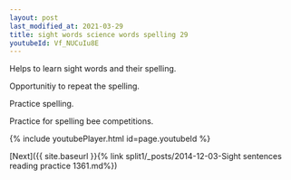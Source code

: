 ```yaml
---
layout: post
last_modified_at: 2021-03-29
title: sight words science words spelling 29
youtubeId: Vf_NUCuIu8E
---
```

 
 
Helps to learn sight words and their spelling.

Opportunitiy to repeat the spelling. 

Practice spelling. 
 
Practice for spelling bee competitions. 
 
{% include youtubePlayer.html id=page.youtubeId %}
 
 

[Next]({{ site.baseurl }}{% link  split1/_posts/2014-12-03-Sight sentences reading practice 1361.md%})
 

